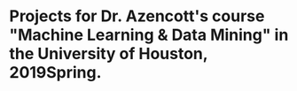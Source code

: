 #  Projects for Dr. Azencott's course "Machine Learning & Data Mining" in the University of Houston, 2019Spring.
